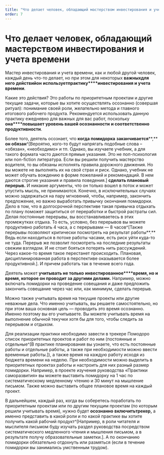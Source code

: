 ```yaml
---
title: "Что делает человек, обладающий мастерством инвестирования и учета времени"
order: 7
---
```


# Что делает человек, обладающий мастерством инвестирования и учета времени

Мастер инвестирования и учета времени, как и любой другой человек, каждый день что-то делает, но при этом для некоторых **важны****х****для него** **действи****й****он** **использует****практик****у****инвестирования и учета времени**.

Какие это действия? Это работы по приоритетным проектам и другие текущие задачи, которые вы хотите осуществлять осознанно (совершая ритуал): понимание своей роли, желательно метода и главного итогового рабочего продукта. Рекомендуется использовать данную практику ежедневно для важных для вас работ, поскольку **она****повышает уровень вашей осознанности** **и соответственно продуктивности**.

Более того, деятель осознает, что **когда помидорка** **заканчивается****,** **он обязан**^[Вероятно, кого-то будут напрягать подобные слова – «обязан», «необходимо» и тп. Однако, вы изучаете учебник, а для такого формата часто даются прямые указания. Это не поп-психология или non-fiction литература. Если вы решили получить мастерство водителя, то вы обязаны исполнять правила дорожного движения. Но вы можете не выполнять их на свой страх и риск. Однако, учебник не может обучать вождению в форме пожеланий и рекомендаций. В нем даются строгие указания и правила поведения.] **сделать плановый перерыв.** И никакие аргументы, что он только вошел в поток и может упустить мысль, не принимаются. Конечно, в исключительных случаях можно задержаться на пару мгновений, чтобы, например, закончить предложение, но важно выработать привычку окончания помидорки. Дело в том, что в долгосрочной перспективе такая привычка отдыхать по плану поможет защититься от переработки и быстрой растраты сил. Делая постоянные перерывы, вы восстанавливаетесь в этих промежутках отдыха. То есть, условно, без перерывов вы можете продуктивно работать 4 часа, а с перерывами — 8 часов^[Также перерывы позволяют критически посмотреть на результат работы**.** Ведь если находиться в потоке работы часами, есть риск уйти куда-то не туда. Перерыв же позволит посмотреть на последние результаты свежим взглядом. И не стоит бояться потерять нить рассуждений. Через какое-то время такое перестанет происходить. Плановая, дисциплинированная работа в перспективе оказывается более продуктивной.]. И причем работать так в течение всего года.

Деятель может **учитывать не только** **инвестированное****время, но и время, которое он проводит за другими делами.** Например, можно включать помидорки на проведение совещания и даже предложить закончить совещание через час или, как минимум, сделать перерыв.

Можно также учитывать время на текущие проекты или другие неважные дела. Что именно учитывать, вы решаете самостоятельно, но при этом ваша основная цель — проводить это время осознанно. Именно поэтому вы его учитываете. Вы можете учитывать время на выполнение обычной текучки хотя бы для того, чтобы следить за перерывом и отдыхом.

Для реализации практики необходимо завести в трекере Помодоро список приоритетных проектов и работ по ним (постоянные и отдельные^[В практике планирования вы узнаете, что есть постоянные работы и отдельные работы, а также при необходимости можно ввести временные работы.]), а также время на каждую работу исходя из бюджета времени на неделю. При необходимости можно выделить в приоритетных проектах работы и настроить для них разный размер помидорки. Например, в проекте изучения руководства «Практики саморазвития» вы можете выставить помидорку на 1 час по систематическому медленному чтению и 30 минут на мышление письмом. Также можно выставить общее плановое время на каждый проект.

В дальнейшем, каждый раз, когда вы соберетесь поработать по приоритетным проектам или по другим текущим проектам (по которым решили учитывать время), нужно будет **осознанно** **включить****трекер****,** а именно представить в какой роли и по какой практике вы хотите получить какой рабочий продукт^[Например, в роли читателя и мыслителя письмом буду изучать раздел руководства посредством систематического медленного чтения и мышления письмом, а в результате получу образовательные заметки.]. А по окончанию помидорки обязательно отдохнуть или размяться (если в течение помидорки вы занимались умственным трудом).